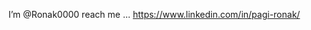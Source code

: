I’m @Ronak0000
reach me ... https://www.linkedin.com/in/pagi-ronak/

<!---
Ronak0000/Ronak0000 is a ✨ special ✨ repository because its `README.md` (this file) appears on your GitHub profile.
You can click the Preview link to take a look at your changes.
--->
